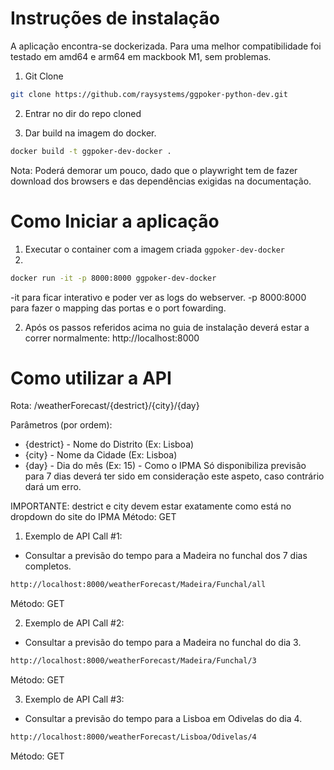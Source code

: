 #  Instruções de instalação

A aplicação encontra-se dockerizada. Para uma melhor compatibilidade foi testado em amd64 e arm64 em mackbook M1, sem problemas.

1. Git Clone
```bash
git clone https://github.com/raysystems/ggpoker-python-dev.git
```
2. Entrar no dir do repo cloned

3. Dar build na imagem do docker.
```bash
docker build -t ggpoker-dev-docker .
```

Nota: Poderá demorar um pouco, dado que o playwright tem de fazer download dos browsers e das dependências exigidas na documentação.

#  Como Iniciar a aplicação 

1. Executar o container com a imagem criada `ggpoker-dev-docker`
2. 
```bash
docker run -it -p 8000:8000 ggpoker-dev-docker
```

-it para ficar interativo e poder ver as logs do webserver.
-p 8000:8000 para fazer o mapping das portas e o port fowarding.

2. Após os passos referidos acima no guia de instalação deverá estar a correr normalmente: http://localhost:8000



#  Como utilizar a API 


Rota: /weatherForecast/{destrict}/{city}/{day}

Parâmetros (por ordem):
- {destrict} - Nome do Distrito (Ex: Lisboa)
- {city} - Nome da Cidade (Ex: Lisboa)
- {day} - Dia do mês (Ex: 15) - Como o IPMA Só disponibiliza previsão para 7 dias deverá ter sido em consideração este aspeto, caso contrário dará um erro.


IMPORTANTE: destrict e city devem estar exatamente como está no dropdown do site do IPMA 
Método: GET


1. Exemplo de API Call #1:
- Consultar a previsão do tempo para a Madeira no funchal dos 7 dias completos.
```bash
http://localhost:8000/weatherForecast/Madeira/Funchal/all
```
Método: GET

2. Exemplo de API Call #2:
- Consultar a previsão do tempo para a Madeira no funchal do dia 3.
```bash
http://localhost:8000/weatherForecast/Madeira/Funchal/3
```
Método: GET

3. Exemplo de API Call #3:
- Consultar a previsão do tempo para a Lisboa em Odivelas do dia 4.
```bash
http://localhost:8000/weatherForecast/Lisboa/Odivelas/4
```
Método: GET
